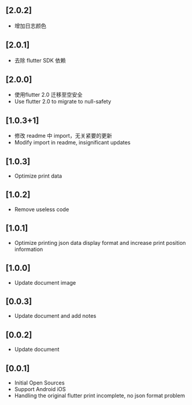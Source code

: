 ## [2.0.2]
* 增加日志颜色
## [2.0.1]
* 去除 flutter SDK 依赖
## [2.0.0]
* 使用flutter 2.0 迁移至空安全
* Use flutter 2.0 to migrate to null-safety
## [1.0.3+1]
* 修改 readme 中 import，无关紧要的更新
* Modify import in readme, insignificant updates
## [1.0.3]
* Optimize print data 
## [1.0.2] 
* Remove useless code
## [1.0.1] 
* Optimize printing json data display format and increase print position information
## [1.0.0] 
* Update document image
## [0.0.3] 
* Update document and add notes
## [0.0.2] 
* Update document
## [0.0.1] 
* Initial Open Sources
* Support Android iOS
* Handling the original flutter print incomplete, no json format problem


